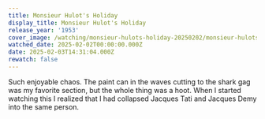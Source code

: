 ```yaml
---
title: Monsieur Hulot's Holiday
display_title: Monsieur Hulot's Holiday
release_year: '1953'
cover_image: /watching/monsieur-hulots-holiday-20250202/monsieur-hulots-holiday.jpg
watched_date: 2025-02-02T00:00:00.000Z
date: 2025-02-03T14:31:04.000Z
rewatch: false
---
```

Such enjoyable chaos. The paint can in the waves cutting to the shark gag was my favorite section, but the whole thing was a hoot. When I started watching this I realized that I had collapsed Jacques Tati and Jacques Demy into the same person.
